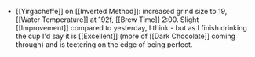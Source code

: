 - [[Yirgacheffe]] on [[Inverted Method]]: increased grind size to 19, [[Water Temperature]] at 192f, [[Brew Time]] 2:00. Slight [[Improvement]] compared to yesterday, I think - but as I finish drinking the cup I'd say it is [[Excellent]] (more of [[Dark Chocolate]] coming through) and is teetering on the edge of being perfect.